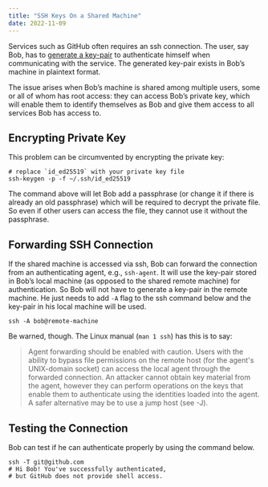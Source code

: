 ```yaml
---
title: "SSH Keys On a Shared Machine"
date: 2022-11-09
---
```



Services such as GitHub often requires an ssh connection. The user, say
Bob, has to [generate a key-pair][1] to authenticate himself when
communicating with the service. The generated key-pair exists in Bob’s
machine in plaintext format.

The issue arises when Bob’s machine is shared among multiple users, some
or all of whom has root access: they can access Bob’s private key, which
will enable them to identify themselves as Bob and give them access to
all services Bob has access to.


## Encrypting Private Key

This problem can be circumvented by encrypting the private key:

```
# replace `id_ed25519` with your private key file
ssh-keygen -p -f ~/.ssh/id_ed25519
```

The command above will let Bob add a passphrase (or change it if there
is already an old passphrase) which will be required to decrypt the
private file. So even if other users can access the file, they cannot
use it without the passphrase.


## Forwarding SSH Connection

If the shared machine is accessed via ssh, Bob can forward the
connection from an authenticating agent, e.g., `ssh-agent`. It will use
the key-pair stored in Bob’s local machine (as opposed to the shared
remote machine) for authentication. So Bob will not have to generate a
key-pair in the remote machine. He just needs to add `-A` flag to the
ssh command below and the key-pair in his local machine will be used.

```
ssh -A bob@remote-machine
```

Be warned, though. The Linux manual (`man 1 ssh`) has this is to say:

> Agent forwarding should be enabled with caution. Users with the
> ability to bypass file permissions on the remote host (for the agent's
> UNIX-domain socket) can access the local agent through the forwarded
> connection. An attacker cannot obtain key material from the agent,
> however they can perform operations on the keys that enable them to
> authenticate using the identities loaded into the agent. A safer
> alternative may be to use a jump host (see -J).


## Testing the Connection

Bob can test if he can authenticate properly by using the command below.

```
ssh -T git@github.com
# Hi Bob! You've successfully authenticated,
# but GitHub does not provide shell access.
```

[1]: https://docs.github.com/en/authentication/connecting-to-github-with-ssh/generating-a-new-ssh-key-and-adding-it-to-the-ssh-agent
